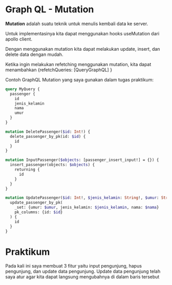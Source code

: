 # Graph QL - Mutation

**Mutation** adalah suatu teknik untuk menulis kembali data ke server.

Untuk implementasinya kita dapat menggunakan hooks useMutation dari apollo client.

Dengan menggunakan mutation kita dapat melakukan update, insert, dan delete data dengan mudah.

Ketika ingin melakukan refetching menggunakan mutation, kita dapat menambahkan {refetchQueries: [QueryGraphQL] }

Contoh GraphQL Mutation yang saya gunakan dalam tugas praktikum:

```graphql
query MyQuery {
  passenger {
    id
    jenis_kelamin
    nama
    umur
  }
}

mutation DeletePassenger($id: Int!) {
  delete_passenger_by_pk(id: $id) {
    id
  }
}

mutation InputPassenger($objects: [passenger_insert_input!] = {}) {
  insert_passenger(objects: $objects) {
    returning {
      id
    }
  }
}

mutation UpdatePassenger($id: Int!, $jenis_kelamin: String!, $umur: String!, $nama: String!) {
  update_passenger_by_pk(
    _set: {umur: $umur, jenis_kelamin: $jenis_kelamin, nama: $nama}
    pk_columns: {id: $id}
  ) {
    id
  }
}
```

# Praktikum

Pada kali ini saya membuat 3 fitur yaitu input pengunjung, hapus pengunjung, dan update data pengunjung. Update data pengunjung telah saya atur agar kita dapat langsung mengubahnya di dalam baris tersebut
